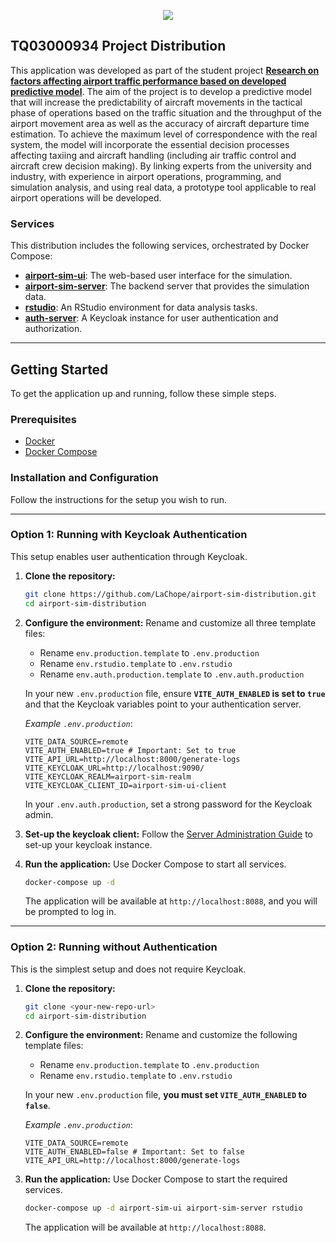 <p align="center">
    <img src="https://cdn.muni.cz/media/3232863/logo-tacr-starfos.png?mode=boxpad&center=0.5,0.5&rnd=132363578900000000&heightratio=0.5&width=270"/>
</p>

## TQ03000934 Project Distribution

This application was developed as part of the student project [**Research on factors affecting airport traffic performance based on developed predictive model**](https://starfos.tacr.cz/en/projekty/TQ03000934?query=6qsaaac7ljwq). The aim of the project is to develop a predictive model that will increase the predictability of aircraft movements in the tactical phase of operations based on the traffic situation and the throughput of the airport movement area as well as the accuracy of aircraft departure time estimation. To achieve the maximum level of correspondence with the real system, the model will incorporate the essential decision processes affecting taxiing and aircraft handling (including air traffic control and aircraft crew decision making). By linking experts from the university and industry, with experience in airport operations, programming, and simulation analysis, and using real data, a prototype tool applicable to real airport operations will be developed.

### Services

This distribution includes the following services, orchestrated by Docker Compose:

* [**airport-sim-ui**](https://github.com/LaChope/airport-sim-ui): The web-based user interface for the simulation.
* [**airport-sim-server**](https://github.com/LaChope/airport-sim-server/): The backend server that provides the simulation data.
* [**rstudio**](https://posit.co/products/open-source/rstudio/?sid=1): An RStudio environment for data analysis tasks.
* [**auth-server**](https://www.keycloak.org/): A Keycloak instance for user authentication and authorization.
---

## Getting Started

To get the application up and running, follow these simple steps.

### Prerequisites

* [Docker](https://www.docker.com/get-started)
* [Docker Compose](https://docs.docker.com/compose/install/)

### Installation and Configuration

Follow the instructions for the setup you wish to run.

---

### Option 1: Running with Keycloak Authentication

This setup enables user authentication through Keycloak.

1.  **Clone the repository:**
    ```sh
    git clone https://github.com/LaChope/airport-sim-distribution.git
    cd airport-sim-distribution
    ```
2.  **Configure the environment:**
    Rename and customize all three template files:
    * Rename `env.production.template` to `.env.production`
    * Rename `env.rstudio.template` to `.env.rstudio`
    * Rename `env.auth.production.template` to `.env.auth.production`

    In your new `.env.production` file, ensure **`VITE_AUTH_ENABLED` is set to `true`** and that the Keycloak variables point to your authentication server.

    *Example `.env.production`*:
    ```
    VITE_DATA_SOURCE=remote
    VITE_AUTH_ENABLED=true # Important: Set to true
    VITE_API_URL=http://localhost:8000/generate-logs
    VITE_KEYCLOAK_URL=http://localhost:9090/
    VITE_KEYCLOAK_REALM=airport-sim-realm
    VITE_KEYCLOAK_CLIENT_ID=airport-sim-ui-client
    ```
    In your `.env.auth.production`, set a strong password for the Keycloak admin.

3. **Set-up the keycloak client:** Follow the [Server Administration Guide](https://www.keycloak.org/docs/latest/server_admin/index.html) to set-up your keycloak instance.

3.  **Run the application:**
    Use Docker Compose to start all services.
    ```sh
    docker-compose up -d
    ```
    The application will be available at `http://localhost:8088`, and you will be prompted to log in.

---

### Option 2: Running without Authentication

This is the simplest setup and does not require Keycloak.

1.  **Clone the repository:**
    ```sh
    git clone <your-new-repo-url>
    cd airport-sim-distribution
    ```
2.  **Configure the environment:**
    Rename and customize the following template files:
    * Rename `env.production.template` to `.env.production`
    * Rename `env.rstudio.template` to `.env.rstudio`

    In your new `.env.production` file, **you must set `VITE_AUTH_ENABLED` to `false`**.

    *Example `.env.production`*:
    ```
    VITE_DATA_SOURCE=remote
    VITE_AUTH_ENABLED=false # Important: Set to false
    VITE_API_URL=http://localhost:8000/generate-logs
    ```

3.  **Run the application:**
    Use Docker Compose to start the required services.
    ```sh
    docker-compose up -d airport-sim-ui airport-sim-server rstudio
    ```
    The application will be available at `http://localhost:8088`.

